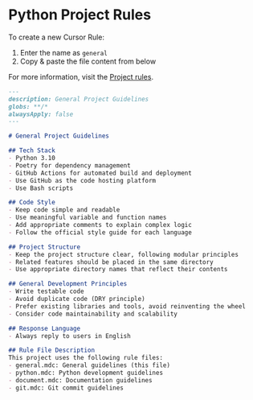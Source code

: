 # Python Project Rules

To create a new Cursor Rule:

1. Enter the name as `general`
2. Copy & paste the file content from below

For more information, visit the [Project rules](https://docs.cursor.com/context/rules#project-rules).


```markdown
---
description: General Project Guidelines
globs: **/*
alwaysApply: false
---

# General Project Guidelines

## Tech Stack
- Python 3.10
- Poetry for dependency management
- GitHub Actions for automated build and deployment
- Use GitHub as the code hosting platform
- Use Bash scripts

## Code Style
- Keep code simple and readable
- Use meaningful variable and function names
- Add appropriate comments to explain complex logic
- Follow the official style guide for each language

## Project Structure
- Keep the project structure clear, following modular principles
- Related features should be placed in the same directory
- Use appropriate directory names that reflect their contents

## General Development Principles
- Write testable code
- Avoid duplicate code (DRY principle)
- Prefer existing libraries and tools, avoid reinventing the wheel
- Consider code maintainability and scalability

## Response Language
- Always reply to users in English

## Rule File Description
This project uses the following rule files:
- general.mdc: General guidelines (this file)
- python.mdc: Python development guidelines
- document.mdc: Documentation guidelines
- git.mdc: Git commit guidelines
```